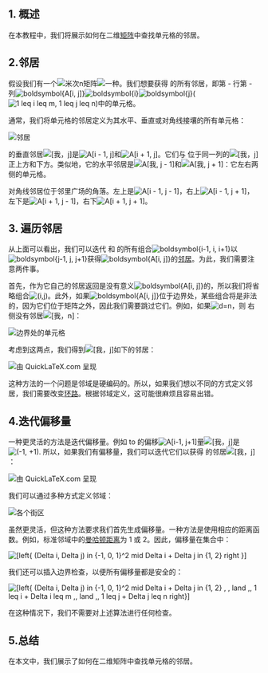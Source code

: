 ## 1. 概述

在本教程中，我们将展示如何在二维[矩阵](https://www.baeldung.com/cs/matrix-multiplication-algorithms)中查找单元格的邻居。

## 2.邻居

假设我们有一个![米次n](https://www.baeldung.com/wp-content/ql-cache/quicklatex.com-d3092c2ccb641337ab4175c8d604df91_l3.svg)矩阵![一种](https://www.baeldung.com/wp-content/ql-cache/quicklatex.com-816b613a4f79d4bf9cb51396a9654120_l3.svg)。我们想要获得 的所有邻居，即第 - 行第 - 列![boldsymbol{A[i, j]}](https://www.baeldung.com/wp-content/ql-cache/quicklatex.com-154156b09f186f5707ff538349b59eea_l3.svg)![boldsymbol{i}](https://www.baeldung.com/wp-content/ql-cache/quicklatex.com-879a961f3662ed2933917d5e76281cd1_l3.svg)![boldsymbol{j}](https://www.baeldung.com/wp-content/ql-cache/quicklatex.com-eea9acf5fb288e94f9e013c8700f6c57_l3.svg)( ![1 leq i leq m, 1 leq j leq n](https://www.baeldung.com/wp-content/ql-cache/quicklatex.com-279a19f36e459c30e1b2bbc4036018e2_l3.svg))中的单元格。

通常，我们将单元格的邻居定义为其水平、垂直或对角线接壤的所有单元格：

![邻居](https://www.baeldung.com/wp-content/uploads/sites/4/2022/10/square_neighbors.jpg)

的垂直邻居![[我，j]](https://www.baeldung.com/wp-content/ql-cache/quicklatex.com-a00d12d6ea0f47fbada76f5b39e9918e_l3.svg)是![A[i - 1, j]](https://www.baeldung.com/wp-content/ql-cache/quicklatex.com-30ded6e9192fb77a018d626e36b2ef8e_l3.svg)和![A[i + 1, j]](https://www.baeldung.com/wp-content/ql-cache/quicklatex.com-78a3e67701f161f2360964bed60c77f3_l3.svg)。它们与 位于同一列的![[我，j]](https://www.baeldung.com/wp-content/ql-cache/quicklatex.com-a00d12d6ea0f47fbada76f5b39e9918e_l3.svg)正上方和下方。类似地，它的水平邻居是![A[我, j - 1]](https://www.baeldung.com/wp-content/ql-cache/quicklatex.com-c6339702788b02aa4a490b7a4f13cc03_l3.svg)和![A[我, j + 1]](https://www.baeldung.com/wp-content/ql-cache/quicklatex.com-b76d519b39bc0f61a0053a876d760baf_l3.svg)：它左右两侧的单元格。

对角线邻居位于邻里广场的角落。左上是![A[i - 1, j - 1]](https://www.baeldung.com/wp-content/ql-cache/quicklatex.com-7dfe0e36eaf554c28608f61387ecd5ae_l3.svg)，右上![A[i - 1, j + 1]](https://www.baeldung.com/wp-content/ql-cache/quicklatex.com-15f1cef8d0184644c42f74bff8726666_l3.svg)，左下是![A[i + 1, j - 1]](https://www.baeldung.com/wp-content/ql-cache/quicklatex.com-3257537ffe7714bff7e45c6d765360ae_l3.svg)，右下![A[i + 1, j + 1]](https://www.baeldung.com/wp-content/ql-cache/quicklatex.com-2385d59be027f445e88561cc5f8e5b1d_l3.svg)。

## 3. 遍历邻居

从上面可以看出，我们可以迭代 和 的所有组合![boldsymbol{i-1, i, i+1}](https://www.baeldung.com/wp-content/ql-cache/quicklatex.com-8175b390b41ef3f9b78c7f39fdec7b58_l3.svg)以![boldsymbol{j-1, j, j+1}](https://www.baeldung.com/wp-content/ql-cache/quicklatex.com-17ea555d876ae262d44b113e95d0517d_l3.svg)获得![boldsymbol{A[i, j]}](https://www.baeldung.com/wp-content/ql-cache/quicklatex.com-154156b09f186f5707ff538349b59eea_l3.svg)的[邻居](https://www.baeldung.com/cs/k-nearest-neighbors)。为此，我们需要注意两件事。

首先，作为它自己的邻居返回是没有意义![boldsymbol{A[i, j]}](https://www.baeldung.com/wp-content/ql-cache/quicklatex.com-154156b09f186f5707ff538349b59eea_l3.svg)的，所以我们将省略组合![(i,j)](https://www.baeldung.com/wp-content/ql-cache/quicklatex.com-a3a50e3348d394fe2c0bf1ef1aab81ab_l3.svg)。此外，如果![boldsymbol{A[i, j]}](https://www.baeldung.com/wp-content/ql-cache/quicklatex.com-154156b09f186f5707ff538349b59eea_l3.svg)位于边界处，某些组合将是非法的，因为它们位于矩阵之外，因此我们需要跳过它们。例如，如果![d=n](https://www.baeldung.com/wp-content/ql-cache/quicklatex.com-54570d26ab6d135e7cc84c427f94806d_l3.svg)，则 右侧没有邻居![[我，n]](https://www.baeldung.com/wp-content/ql-cache/quicklatex.com-68af25b5d2cfceba2ed2f5d54df9a6ce_l3.svg)：

![边界处的单元格](https://www.baeldung.com/wp-content/uploads/sites/4/2022/10/border.jpg)

考虑到这两点，我们得到![[我，j]](https://www.baeldung.com/wp-content/ql-cache/quicklatex.com-a00d12d6ea0f47fbada76f5b39e9918e_l3.svg)如下的邻居：

![由 QuickLaTeX.com 呈现](https://www.baeldung.com/wp-content/ql-cache/quicklatex.com-af96d24befbb02de70f892e27b51aa2c_l3.svg)

这种方法的一个问题是邻域是硬编码的。所以，如果我们想以不同的方式定义邻居，我们需要改变[环路](https://www.baeldung.com/cs/recursion-looping)。根据邻域定义，这可能很麻烦且容易出错。

## 4.迭代偏移量

一种更灵活的方法是迭代偏移量。例如 to 的偏移![A[i-1, j+1]](https://www.baeldung.com/wp-content/ql-cache/quicklatex.com-0b782d5d79169dea89006796b5b3933e_l3.svg)量![[我，j]](https://www.baeldung.com/wp-content/ql-cache/quicklatex.com-a00d12d6ea0f47fbada76f5b39e9918e_l3.svg)是![(-1, +1)](https://www.baeldung.com/wp-content/ql-cache/quicklatex.com-60740377699b3c4f29603ecdcaa1d83b_l3.svg). 所以，如果我们有偏移量，我们可以迭代它们以获得 的邻居![[我，j]](https://www.baeldung.com/wp-content/ql-cache/quicklatex.com-a00d12d6ea0f47fbada76f5b39e9918e_l3.svg)：

![由 QuickLaTeX.com 呈现](https://www.baeldung.com/wp-content/ql-cache/quicklatex.com-39862c20c21d3c781e59d28c6760f863_l3.svg)

我们可以通过多种方式定义邻域：

![各个街区](https://www.baeldung.com/wp-content/uploads/sites/4/2022/10/various_neighborhoods.jpg)

虽然更灵活，但这种方法要求我们首先生成偏移量。一种方法是使用相应的距离函数。例如，标准邻域中的[曼哈顿距离](https://www.baeldung.com/cs/minimal-manhattan-distance)为 1 或 2。因此，偏移量在集合中：

 ![[left{ (Delta i, Delta j) in {-1, 0, 1}^2 mid Delta i + Delta j in {1, 2} right }]](https://www.baeldung.com/wp-content/ql-cache/quicklatex.com-4953886aef518e7c86ee8bea86c297e0_l3.svg)

我们还可以插入边界检查，以便所有偏移量都是安全的：

 ![[left{ (Delta i, Delta j) in {-1, 0, 1}^2 mid Delta i + Delta j in {1, 2} , , land ,, 1 leq i + Delta i leq m ,, land ,, 1 leq j + Delta j leq n right}]](https://www.baeldung.com/wp-content/ql-cache/quicklatex.com-a6b4ffbbcbb67995117a82c9c3ac5efe_l3.svg)

在这种情况下，我们不需要对上述算法进行任何检查。

## 5.总结

在本文中，我们展示了如何在二维矩阵中查找单元格的邻居。